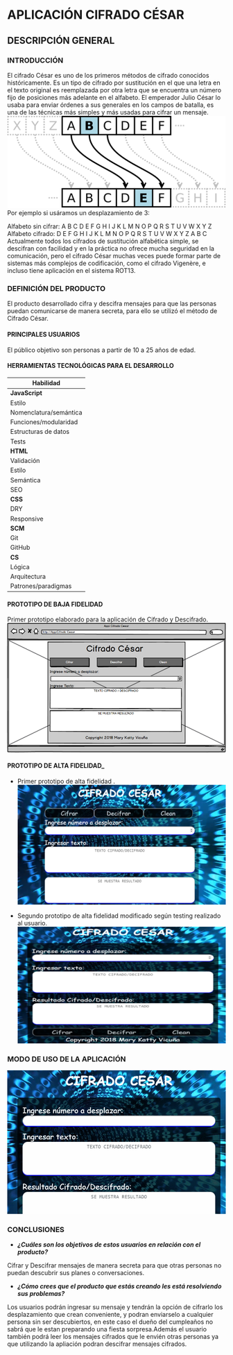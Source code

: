 # APLICACIÓN CIFRADO CÉSAR
## DESCRIPCIÓN GENERAL
### INTRODUCCIÓN
El cifrado César es uno de los primeros métodos de cifrado conocidos históricamente. Es un tipo de cifrado por sustitución en el que una letra en el texto original es reemplazada por otra letra que se encuentra un número fijo de posiciones más adelante en el alfabeto.
El emperador Julio César lo usaba para enviar órdenes a sus generales en los campos de batalla, es una de las técnicas más simples y más usadas para cifrar un mensaje.
![Sin titulo](mockup/cifradoCesar.png)
Por ejemplo si usáramos un desplazamiento de 3:

Alfabeto sin cifrar: A B C D E F G H I J K L M N O P Q R S T U V W X Y Z
Alfabeto cifrado: D E F G H I J K L M N O P Q R S T U V W X Y Z A B C
Actualmente todos los cifrados de sustitución alfabética simple, se descifran con facilidad y en la práctica no ofrece mucha seguridad en la comunicación, pero el cifrado César muchas veces puede formar parte de sistemas más complejos de codificación, como el cifrado Vigenère, e incluso tiene aplicación en el sistema ROT13.
### DEFINICIÓN DEL PRODUCTO
El producto desarrollado cifra y descifra mensajes para que las personas puedan comunicarse de manera secreta, para ello se utilizó el método de Cifrado César.

#### PRINCIPALES USUARIOS

El público objetivo son personas a partir de 10 a 25 años de edad.

#### HERRAMIENTAS TECNOLÓGICAS PARA EL DESARROLLO

| Habilidad | 
|-----------|
| **JavaScript** 
| Estilo 
| Nomenclatura/semántica 
| Funciones/modularidad 
| Estructuras de datos
| Tests 
| **HTML** 
| Validación 
| Estilo 
| Semántica 
| SEO 
| **CSS** 
| DRY 
| Responsive 
| **SCM** 
| Git 
| GitHub 
| **CS** 
| Lógica 
| Arquitectura 
| Patrones/paradigmas

#### PROTOTIPO DE BAJA FIDELIDAD

Primer prototipo elaborado para la aplicación de Cifrado y Descifrado.
![Sin titulo](mockup/appi.png)

#### PROTOTIPO DE ALTA FIDELIDAD_

* Primer prototipo de alta fidelidad .
![Sin titulo](mockup/prototipo.PNG)

* Segundo prototipo de alta fidelidad modificado según testing realizado al usuario.
![Sin titulo](mockup/prototipoDos.png)

### MODO DE USO DE LA APLICACIÓN

![Sin titulo](mockup/Tutorial.gif)

### CONCLUSIONES

* ***¿Cuáles son los objetivos de estos usuarios en relación con el producto?*** 

Cifrar y Descifrar mensajes de manera secreta para que otras personas no puedan descubrir sus planes o conversaciones.

* ***¿Cómo crees que el producto que estás creando les está resolviendo sus problemas?***

Los usuarios podrán ingresar su mensaje y tendrán la opción de cifrarlo los desplazamiento que crean conveniente, y podran enviarselo a cualquier persona sin ser descubiertos, en este caso el dueño del cumpleaños no sabrá que le estan preparando una fiesta sorpresa.Además el usuario también podrá leer los mensajes cifrados que le envién otras personas ya que utilizando la apliación podran descifrar mensajes cifrados.






